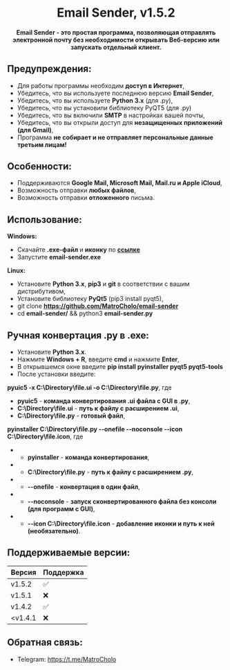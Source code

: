 <h1 align="center">Email Sender, v1.5.2</h1>
<h4 align="center">Email Sender - это простая программа, позволяющая отправлять электронной почту без необходимости открывать Веб-версию или запускать отдельный клиент.</h4>

## Предупреждения:
- Для работы программы необходим **доступ в Интернет**,
- Убедитесь, что вы используете последнюю версию **Email Sender**,
- Убедитесь, что вы используете **Python 3.x** (для .py),
- Убедитесь, что вы установили библиотеку PyQT5 (для .py)
- Убедитесь, что вы включили **SMTP** в настройках вашей почты,
- Убедитесь, что вы открыли доступ для **незащищенных приложений (для Gmail)**,
- Программа **не собирает и не отправляет персональные данные третьим лицам!**

## Особенности:
- Поддерживаются **Google Mail, Microsoft Mail, Mail.ru и Apple iCloud**,
- Возможность отправки **любых файлов**,
- Возможность отправки **отложенного** письма.

## Использование:
**Windows:**
- Скачайте **.exe-файл** и **иконку** по **[ссылке](https://github.com/MatroCholo/email-sender/releases)**
- Запустите **email-sender.exe**

**Linux:**
- Установите **Python 3.x**, **pip3** и **git** в соответствии с вашим дистрибутивом,
- Установите библиотеку **PyQt5** (pip3 install pyqt5),
- git clone **https://github.com/MatroCholo/email-sender**
- cd **email-sender/** && python3 **email-sender.py**

## Ручная конвертация .py в .exe:
- Установите **Python 3.x**.
- Нажмите **Windows + R**, введите **cmd** и нажмите **Enter**,
- В открывшемся окне введите **pip install pyinstaller pyqt5 pyqt5-tools**
- После установки введите:

**pyuic5 -x C:\Directory\file.ui -o C:\Directory\file.py**, где
- **pyuic5** - **команда конвертирования .ui файла с GUI в .py**,
- **C:\Directory\file.ui** - **путь к файлу с расширением .ui**,
- **C:\Directory\file.py** - **готовый файл**,

**pyinstaller C:\Directory\file.py --onefile --noconsole --icon C:\Directory\file.icon**, где
- - **pyinstaller** - **команда конвертирования**,
- - **C:\Directory\file.py** - **путь к файлу с расширением .py**,
- - **--onefile** - **конвертация в один файл**,
- - **--noconsole** - **запуск сконвертированного файла без консоли (для программ с GUI)**,
- - **--icon C:\Directory\file.icon** - **добавление иконки и путь к ней (необязательно)**.

## Поддерживаемые версии:

| Версия       | Поддержка          |
| -------------| ------------------ |
| v1.5.2       | :white_check_mark: |
| v1.5.1       | :x:                |
| v1.4.2       | :white_check_mark: |
| <v1.4.1      | :x:                |


## Обратная связь:
- Telegram: https://t.me/MatroCholo
